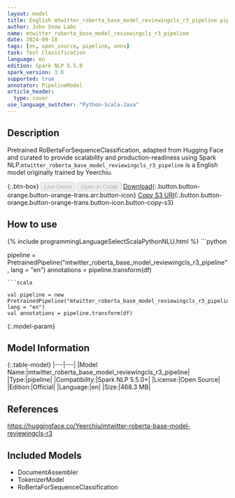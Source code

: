 ```yaml
---
layout: model
title: English mtwitter_roberta_base_model_reviewingcls_r3_pipeline pipeline RoBertaForSequenceClassification from Yeerchiu
author: John Snow Labs
name: mtwitter_roberta_base_model_reviewingcls_r3_pipeline
date: 2024-09-18
tags: [en, open_source, pipeline, onnx]
task: Text Classification
language: en
edition: Spark NLP 5.5.0
spark_version: 3.0
supported: true
annotator: PipelineModel
article_header:
  type: cover
use_language_switcher: "Python-Scala-Java"
---
```


## Description

Pretrained RoBertaForSequenceClassification, adapted from Hugging Face and curated to provide scalability and production-readiness using Spark NLP.`mtwitter_roberta_base_model_reviewingcls_r3_pipeline` is a English model originally trained by Yeerchiu.

{:.btn-box}
<button class="button button-orange" disabled>Live Demo</button>
<button class="button button-orange" disabled>Open in Colab</button>
[Download](https://s3.amazonaws.com/auxdata.johnsnowlabs.com/public/models/mtwitter_roberta_base_model_reviewingcls_r3_pipeline_en_5.5.0_3.0_1726642176533.zip){:.button.button-orange.button-orange-trans.arr.button-icon}
[Copy S3 URI](s3://auxdata.johnsnowlabs.com/public/models/mtwitter_roberta_base_model_reviewingcls_r3_pipeline_en_5.5.0_3.0_1726642176533.zip){:.button.button-orange.button-orange-trans.button-icon.button-copy-s3}

## How to use



<div class="tabs-box" markdown="1">
{% include programmingLanguageSelectScalaPythonNLU.html %}
```python

pipeline = PretrainedPipeline("mtwitter_roberta_base_model_reviewingcls_r3_pipeline", lang = "en")
annotations =  pipeline.transform(df)   

```
```scala

val pipeline = new PretrainedPipeline("mtwitter_roberta_base_model_reviewingcls_r3_pipeline", lang = "en")
val annotations = pipeline.transform(df)

```
</div>

{:.model-param}
## Model Information

{:.table-model}
|---|---|
|Model Name:|mtwitter_roberta_base_model_reviewingcls_r3_pipeline|
|Type:|pipeline|
|Compatibility:|Spark NLP 5.5.0+|
|License:|Open Source|
|Edition:|Official|
|Language:|en|
|Size:|468.3 MB|

## References

https://huggingface.co/Yeerchiu/mtwitter-roberta-base-model-reviewingcls-r3

## Included Models

- DocumentAssembler
- TokenizerModel
- RoBertaForSequenceClassification